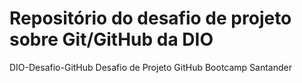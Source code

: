 # Repositório do desafio de projeto sobre Git/GitHub da DIO 
DIO-Desafio-GitHub
Desafio de Projeto GitHub Bootcamp Santander 
